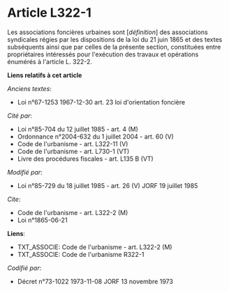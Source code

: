 # Article L322-1

Les associations foncières urbaines sont [*définition*] des associations syndicales régies par les dispositions de la loi du
21 juin 1865 et des textes subséquents ainsi que par celles de la présente section, constituées entre propriétaires
intéressés pour l'exécution des travaux et opérations énumérés à l'article L. 322-2.

**Liens relatifs à cet article**

_Anciens textes_:

  - Loi n°67-1253 1967-12-30 art. 23 loi d'orientation foncière

_Cité par_:

  - Loi n°85-704 du 12 juillet 1985 - art. 4 (M)
  - Ordonnance n°2004-632 du 1 juillet 2004 - art. 60 (V)
  - Code de l'urbanisme - art. L322-11 (V)
  - Code de l'urbanisme - art. L730-1 (VT)
  - Livre des procédures fiscales - art. L135 B (VT)

_Modifié par_:

  - Loi n°85-729 du 18 juillet 1985 - art. 26 (V) JORF 19 juillet 1985

_Cite_:

  - Code de l'urbanisme - art. L322-2 (M)
  - Loi n°1865-06-21

**Liens**:

  - TXT_ASSOCIE: Code de l'urbanisme - art. L322-2 (M)
  - TXT_ASSOCIE: Code de l'urbanisme R322-1

_Codifié par_:

  - Décret n°73-1022 1973-11-08 JORF 13 novembre 1973
